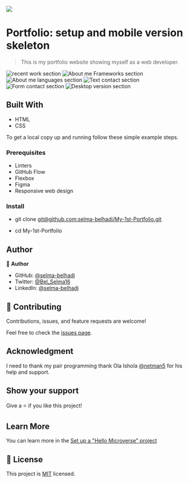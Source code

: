 ![](https://img.shields.io/badge/Microverse-blueviolet)


# Portfolio: setup and mobile version skeleton 

> This is my portfolio website showing myself as a web developer. 

![recent work section](./images/recentwork.png)
![About me Frameworks section](./images/aboutme-framworks-skills.png)
![About me languages section](./images/aboutme-languages.png)
![Text contact section](./images/textcontact.png )
![Form contact section](./images/form-contact.png)
![Desktop version section](./images/form-contact.png)





## Built With

- HTML
- CSS


To get a local copy up and running follow these simple example steps.

### Prerequisites
- Linters
- GitHub Flow
- Flexbox
- Figma
- Responsive web design


### Install
- git clone [git@github.com:selma-belhadj/My-1st-Portfolio.git](git@github.com:selma-belhadj/My-1st-Portfolio.git)

- cd My-1st-Portfolio


## Author

👤 **Author**

- GitHub: [@selma-belhadj](https://github.com/selma-belhadj)
- Twitter: [@Bel_Selma16](https://twitter.com/Bel_Selma16)
- LinkedIn: [@selma-belhadj](https://www.linkedin.com/in/selma-belhadj/)



## 🤝 Contributing

Contributions, issues, and feature requests are welcome!

Feel free to check the [issues page](../../issues/).

## Acknowledgment
I need to thank my pair programming thank Ola Ishola [@netman5](https://github.com/netman5) for his help and support.


## Show your support

Give a ⭐️ if you like this project!

## Learn More

You can learn more in the [Set up a "Hello Microverse" project](https://github.com/microverseinc/curriculum-transversal-skills/blob/main/documentation/hello_microverse_project.md)

## 📝 License

This project is [MIT](./MIT.md) licensed.
